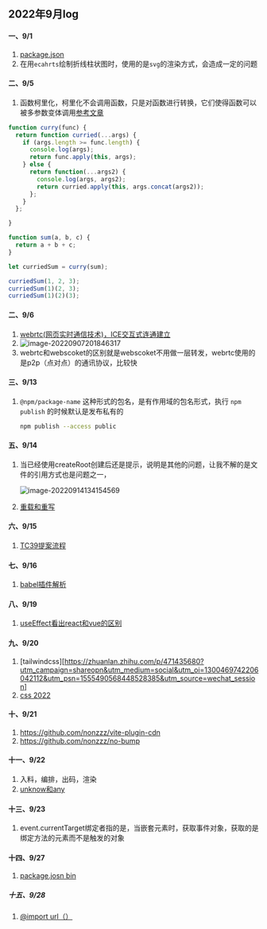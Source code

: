 ## 2022年9月log

#### 一、9/1

1. [package.json](https://blog.csdn.net/u012384510/article/details/124958427)
2. 在用`ecahrts`绘制折线柱状图时，使用的是`svg`的渲染方式，会造成一定的问题

#### 二、9/5

1. 函数柯里化，柯里化不会调用函数，只是对函数进行转换，它们使得函数可以被多参数变体调用[参考文章](https://mp.weixin.qq.com/s/6--P-M5nYC052SxjK77hHQ)

```js
function curry(func) {
  return function curried(...args) {
    if (args.length >= func.length) {
      console.log(args);
      return func.apply(this, args);
    } else {
      return function(...args2) {
        console.log(args, args2);
        return curried.apply(this, args.concat(args2));
      };
    }
  };

}

function sum(a, b, c) {
  return a + b + c;
}

let curriedSum = curry(sum);

curriedSum(1, 2, 3);
curriedSum(1)(2, 3);
curriedSum(1)(2)(3);
```

#### 二、9/6
1. [webrtc(网页实时通信技术)，ICE交互式连通建立](https://webrtc.org.cn/webrtc-tutorial-basic/)
2. ![image-20220907201846317](https://user-images.githubusercontent.com/65204427/189119352-7e0823f8-bfab-4d60-b293-529743e00900.png)
3. webrtc和webscoket的区别就是webscoket不用做一层转发，webrtc使用的是p2p（点对点）的通讯协议，比较快

#### 三、9/13
1. `@npm/package-name` 这种形式的包名，是有作用域的包名形式，执行 `npm publish` 的时候默认是发布私有的

   ```bash
   npm publish --access public
   ```
   
#### 五、9/14

1. 当已经使用createRoot创建后还是提示，说明是其他的问题，让我不解的是文件的引用方式也是问题之一，

   ![image-20220914134154569](C:\Users\xt09\Desktop\blog\2022年9月log.assets\image-20220914134154569.png)

2. [重载和重写](https://blog.csdn.net/weixin_44036436/article/details/103816856)

#### 六、9/15

1. [TC39提案流程](https://zhuanlan.zhihu.com/p/504351999)

#### 七、9/16

1. [babel插件解析](https://copyfuture.com/blogs-details/20210316155235542v)

#### 八、9/19

1. [useEffect看出react和vue的区别](https://mp.weixin.qq.com/s/jHBbKUmF6Ka9nQwr5kqOAQ)

#### 九、9/20

1. [tailwindcss][https://zhuanlan.zhihu.com/p/471435680?utm_campaign=shareopn&utm_medium=social&utm_oi=1300469742206042112&utm_psn=1555490568448528385&utm_source=wechat_session]
2. [css 2022](https://hpdvcnjj93.feishu.cn/mindnotes/bmncnYaG3Exfu1y6QnwoeIvAmig)

#### 十、9/21

1. https://github.com/nonzzz/vite-plugin-cdn
2. https://github.com/nonzzz/no-bump

#### 十一、9/22

 1. 入料，编排，出码，渲染
 2. [unknow和any](https://cloud.tencent.com/developer/article/1980658)

#### 十三、9/23

1. event.currentTarget绑定者指的是，当嵌套元素时，获取事件对象，获取的是绑定方法的元素而不是触发的对象

#### 十四、9/27

1. [package.josn bin](https://blog.csdn.net/weixin_43833570/article/details/97100520)

##### 十五、9/28

1. [@import url（）](https://blog.csdn.net/dabaxy/article/details/72674416?locationNum=2&fps=1)
